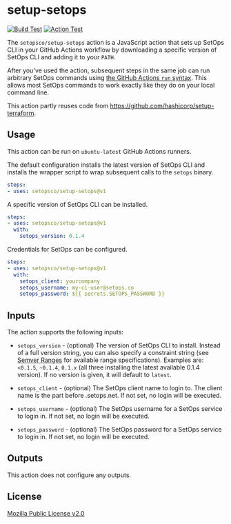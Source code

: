 # setup-setops

<p align="left">
  <a href="https://github.com/setopsco/setup-setops/actions"><img alt="Build Test" src="https://github.com/setopsco/setup-setops/workflows/build-test/badge.svg" /></a>
  <a href="https://github.com/setopsco/setup-setops/actions"><img alt="Action Test" src="https://github.com/setopsco/setup-setops/workflows/action-test/badge.svg" /></a>
</p>

The `setopsco/setup-setops` action is a JavaScript action that sets up SetOps CLI in your GitHub Actions workflow by downloading a specific version of SetOps CLI and adding it to your `PATH`.

After you've used the action, subsequent steps in the same job can run arbitrary SetOps commands using [the GitHub Actions `run` syntax](https://help.github.com/en/actions/reference/workflow-syntax-for-github-actions#jobsjob_idstepsrun). This allows most SetOps commands to work exactly like they do on your local command line.

This action partly reuses code from https://github.com/hashicorp/setup-terraform.

## Usage

This action can be run on `ubuntu-latest` GitHub Actions runners.

The default configuration installs the latest version of SetOps CLI and installs the wrapper script to wrap subsequent calls to the `setops` binary.

```yaml
steps:
- uses: setopsco/setup-setops@v1
```

A specific version of SetOps CLI can be installed.

```yaml
steps:
- uses: setopsco/setup-setops@v1
  with:
    setops_version: 0.1.4
```

Credentials for SetOps can be configured.

```yaml
steps:
- uses: setopsco/setup-setops@v1
  with:
    setops_client: yourcompany
    setops_username: my-ci-user@setops.co
    setops_password: ${{ secrets.SETOPS_PASSWORD }}
```

## Inputs

The action supports the following inputs:

- `setops_version` - (optional) The version of SetOps CLI to install. Instead of a full version string,
   you can also specify a constraint string (see [Semver Ranges](https://www.npmjs.com/package/semver#ranges)
   for available range specifications). Examples are: `<0.1.5`, `~0.1.4`, `0.1.x` (all three installing
   the latest available 0.1.4 version). If no version is given, it will default to `latest`.

- `setops_client` - (optional) The SetOps client name to login to. The client name is the part before .setops.net. If not set, no login will be executed.

- `setops_username` - (optional) The SetOps username for a SetOps service to login in. If not set, no login will be executed.

- `setops_password` - (optional) The SetOps password for a SetOps service to login in. If not set, no login will be executed.

## Outputs

This action does not configure any outputs.

## License

[Mozilla Public License v2.0](https://github.com/setopsco/setup-setops/blob/master/LICENSE)
